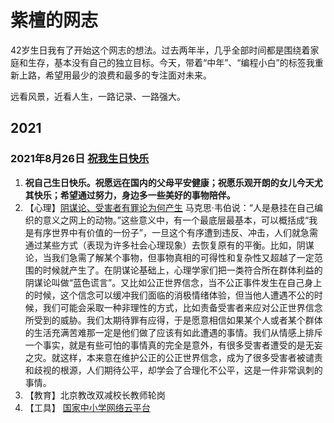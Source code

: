 # 紫檀的网志

42岁生日我有了开始这个网志的想法。过去两年半，几乎全部时间都是围绕着家庭和生存，基本没有自己的独立目标。今天，带着“中年”、“编程小白”的标签我重新上路，希望用最少的浪费和最多的专注面对未来。

远看风景，近看人生，一路记录、一路强大。

## 2021
### 2021年8月26日  [祝我生日快乐](https://github.com/shangfp/shang.github.io)
1. **祝自己生日快乐。祝愿远在国内的父母平安健康；祝愿乐观开朗的女儿今天尤其快乐；希望通过努力，身边多一些美好的事物陪伴。**
2. 【心理】[阴谋论、受害者有罪论为何产生](https://mp.weixin.qq.com/s/xtNc5c24xOL975XaT1ue0g)    马克思·韦伯说：“人是悬挂在自己编织的意义之网上的动物。”这些意义中，有一个最底层最基本，可以概括成“我是有序世界中有价值的一份子”，一旦这个有序遭到违反、冲击，人们就急需通过某些方式（表现为许多社会心理现象）去恢复原有的平衡。比如，阴谋论，当我们急需了解某个事物，但事物真相的可得性和复杂性又超越了一定范围的时候就产生了。在阴谋论基础上，心理学家们把一类符合所在群体利益的阴谋论叫做“蓝色谎言”。又比如公正世界信念，当不公正事件发生在自己身上的时候，这个信念可以缓冲我们面临的消极情绪体验，但当他人遭遇不公的时候，我们可能会采取一种非理性的方式，比如责备受害者来应对公正世界信念所受到的威胁。我们太期待罪有应得，于是愿意相信如果某个人或者某个群体的生活充满苦难那一定是他们做了应该有如此遭遇的事情。我们从情感上排斥一个事实，就是有些可怕的事情真的完全是意外，有很多受害者遭受的是无妄之灾。就这样，本来意在维护公正的公正世界信念，成为了很多受害者被谴责和歧视的根源，人们期待公平，却学会了合理化不公平，这是一件非常讽刺的事情。
3. 【教育】北京教改双减校长教师轮岗
4. 【工具】 [国家中小学网络云平台](https://tongbu.eduyun.cn/tbkt/tbkthtml/1.html)

